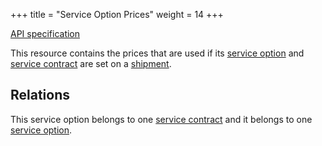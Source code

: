 +++
title = "Service Option Prices"
weight = 14
+++

<em class="fa fa-fw fa-file-text-o"></em>[API specification](https://docs.myparcel.com/api-specification#/ServiceOptionPrices)

This resource contains the prices that are used if its [service option](/api/resources/service-options) and [service contract](/api/resources/service-contracts) are set on a [shipment](/api/resources/shipments). 

## Relations
This service option belongs to one [service contract](/api/resources/service-contracts) and it belongs to one [service option](/api/resources/service-options). 
